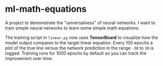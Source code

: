 # ml-math-equations
A project to demonstrate the "universalness" of neural networks. I want to train simple neural networks to learn some simple math equations.

The training script in `linear.py` now uses **TensorBoard** to visualize how the model output compares to the target linear equation. Every 100 epochs a plot of the true line versus the network prediction in the range ``-30`` to ``30`` is logged. Training runs for 1000 epochs by default so you can track the improvement over time.
